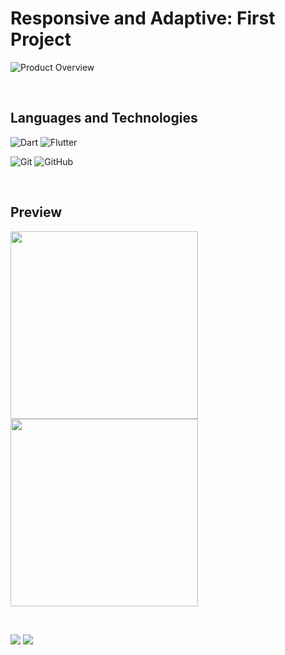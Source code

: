 # Responsive and Adaptive: First Project

![Product Overview](https://github.com/bstawy/Responsive-and-Adaptive-first-project/assets/99258115/e0fe5376-9303-4f1a-a46e-82bca321c3e7)

&nbsp;

## Languages and Technologies

![Dart](https://img.shields.io/badge/dart-%230175C2.svg?style=for-the-badge&logo=dart&logoColor=white)
![Flutter](https://img.shields.io/badge/Flutter-%2302569B.svg?style=for-the-badge&logo=Flutter&logoColor=white)

![Git](https://img.shields.io/badge/git-%23F05033.svg?style=for-the-badge&logo=git&logoColor=white)
![GitHub](https://img.shields.io/badge/github-%23121011.svg?style=for-the-badge&logo=github&logoColor=white)

&nbsp;

## Preview

<img src="https://github.com/bstawy/Responsive-and-Adaptive-first-project/assets/99258115/d74dee40-2312-48fe-87e8-b907a99e9e74" width="300" />

<img src="https://github.com/bstawy/Responsive-and-Adaptive-first-project/assets/99258115/81e66a27-981b-41ca-9b17-7fcd4ac0094f" width="300" />

&nbsp;

<img src="https://github.com/bstawy/Responsive-and-Adaptive-first-project/assets/99258115/93a2ca1b-cea3-4055-a921-6d6483a02c44"/>

<img src="https://github.com/bstawy/Responsive-and-Adaptive-first-project/assets/99258115/7fd4ca49-4e49-4230-97a5-7a72d05d5545"/>
